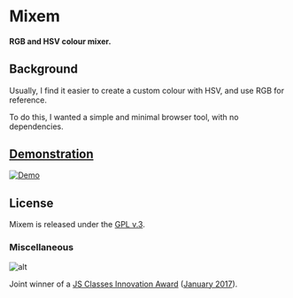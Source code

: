 
# Mixem

####  RGB and HSV colour mixer.


## Background

Usually, I find it easier to create a custom colour with HSV, and use RGB for reference.

To do this, I wanted a simple and minimal browser tool, with no dependencies.


## [Demonstration](https://tinram.github.io/mixem.html)

[![Demo](https://tinram.github.io/images/mixem.gif)](https://tinram.github.io/mixem.html)


## License

Mixem is released under the [GPL v.3](https://www.gnu.org/licenses/gpl-3.0.html).


### Miscellaneous

![alt](http://www.jsclasses.org/award/innovation/winner.png "JS Classes Innovation Award")

Joint winner of a [JS Classes Innovation Award](http://www.jsclasses.org/award/innovation/) ([January 2017](https://www.jsclasses.org/package/553-JavaScript-Create-colors-editing-the-RGB-or-HSV-values.html)).
